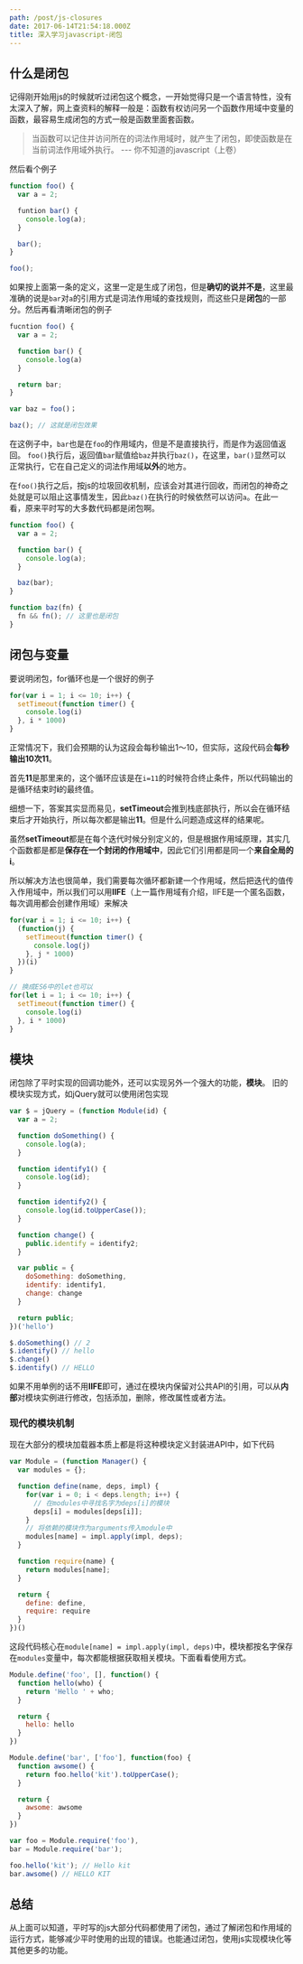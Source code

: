 ```yaml
---
path: /post/js-closures
date: 2017-06-14T21:54:18.000Z
title: 深入学习javascript-闭包
---
```


## 什么是闭包

记得刚开始用js的时候就听过闭包这个概念，一开始觉得只是一个语言特性，没有太深入了解，网上查资料的解释一般是：函数有权访问另一个函数作用域中变量的函数，最容易生成闭包的方式一般是函数里面套函数。

> 当函数可以记住并访问所在的词法作用域时，就产生了闭包，即使函数是在当前词法作用域外执行。
--- 你不知道的javascript（上卷）

然后看个例子

```javascript
function foo() {
  var a = 2;

  funtion bar() {
    console.log(a);
  }

  bar();
}

foo();
```

如果按上面第一条的定义，这里一定是生成了闭包，但是**确切的说并不是**，这里最准确的说是`bar`对`a`的引用方式是词法作用域的查找规则，而这些只是**闭包**的一部分。然后再看清晰闭包的例子

```javascript
fucntion foo() {
  var a = 2;

  function bar() {
    console.log(a)
  }

  return bar;
}

var baz = foo()；

baz(); // 这就是闭包效果
```

<!-- more -->

在这例子中，`bar`也是在`foo`的作用域内，但是不是直接执行，而是作为返回值返回。
`foo()`执行后，返回值`bar`赋值给`baz`并执行`baz()`，在这里，`bar()`显然可以正常执行，它在自己定义的词法作用域**以外**的地方。

在`foo()`执行之后，按js的垃圾回收机制，应该会对其进行回收，而闭包的神奇之处就是可以阻止这事情发生，因此`baz()`在执行的时候依然可以访问`a`。在此一看，原来平时写的大多数代码都是闭包啊。

```javascript
function foo() {
  var a = 2;

  function bar() {
    console.log(a);
  }

  baz(bar);
}

function baz(fn) {
  fn && fn(); // 这里也是闭包
}
```

## 闭包与变量

要说明闭包，for循环也是一个很好的例子

```javascript
for(var i = 1; i <= 10; i++) {
  setTimeout(function timer() {
    console.log(i)
  }, i * 1000)
}
```

正常情况下，我们会预期的认为这段会每秒输出1～10，但实际，这段代码会**每秒输出10次11**。

首先**11**是那里来的，这个循环应该是在`i=11`的时候符合终止条件，所以代码输出的是循环结束时**i**的最终值。

细想一下，答案其实显而易见，**setTimeout**会推到栈底部执行，所以会在循环结束后才开始执行，所以每次都是输出**11**。但是什么问题造成这样的结果呢。

虽然**setTimeout**都是在每个迭代时候分别定义的，但是根据作用域原理，其实几个函数都是都是**保存在一个封闭的作用域中**，因此它们引用都是同一个**来自全局的i**。

所以解决方法也很简单，我们需要每次循环都新建一个作用域，然后把迭代的值传入作用域中，所以我们可以用**IIFE**（上一篇作用域有介绍，IIFE是一个匿名函数，每次调用都会创建作用域）来解决

```javascript
for(var i = 1; i <= 10; i++) {
  (function(j) {
    setTimeout(function timer() {
      console.log(j)
    }, j * 1000)
  })(i)
}

// 换成ES6中的let也可以
for(let i = 1; i <= 10; i++) {
  setTimeout(function timer() {
    console.log(i)
  }, i * 1000)
}
```

## 模块

闭包除了平时实现的回调功能外，还可以实现另外一个强大的功能，**模块**。
旧的模块实现方式，如jQuery就可以使用闭包实现

```javascript
var $ = jQuery = (function Module(id) {
  var a = 2;

  function doSomething() {
    console.log(a);
  }

  function identify1() {
    console.log(id);
  }

  function identify2() {
    console.log(id.toUpperCase());
  }

  function change() {
    public.identify = identify2;
  }

  var public = {
    doSomething: doSomething,
    identify: identify1,
    change: change
  }

  return public;
})('hello')

$.doSomething() // 2
$.identify() // hello
$.change()
$.identify() // HELLO
```

如果不用单例的话不用**IIFE**即可，通过在模块内保留对公共API的引用，可以从**内部**对模块实例进行修改，包括添加，删除，修改属性或者方法。

### 现代的模块机制

现在大部分的模块加载器本质上都是将这种模块定义封装进API中，如下代码

```javascript
var Module = (function Manager() {
  var modules = {};

  function define(name, deps, impl) {
    for(var i = 0; i < deps.length; i++) {
      // 在modules中寻找名字为deps[i]的模块
      deps[i] = modules[deps[i]];
    }
    // 将依赖的模块作为arguments传入module中
    modules[name] = impl.apply(impl, deps);
  }

  function require(name) {
    return modules[name];
  }

  return {
    define: define,
    require: require
  }
})()
```

这段代码核心在`module[name] = impl.apply(impl, deps)`中，模块都按名字保存在`modules`变量中，每次都能根据获取相关模块。下面看看使用方式。

```javascript
Module.define('foo', [], function() {
  function hello(who) {
    return 'Hello ' + who;
  }

  return {
    hello: hello
  }
})

Module.define('bar', ['foo'], function(foo) {
  function awsome() {
    return foo.hello('kit').toUpperCase();
  }

  return {
    awsome: awsome
  }
})

var foo = Module.require('foo'),
bar = Module.require('bar');

foo.hello('kit'); // Hello kit
bar.awsome() // HELLO KIT
```

## 总结

从上面可以知道，平时写的js大部分代码都使用了闭包，通过了解闭包和作用域的运行方式，能够减少平时使用的出现的错误。也能通过闭包，使用js实现模块化等其他更多的功能。
